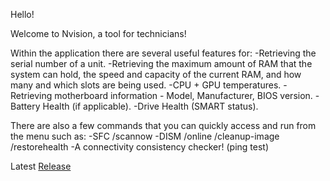 Hello! 

Welcome to Nvision, a tool for technicians!

Within the application there are several useful features for:
-Retrieving the serial number of a unit.
-Retrieving the maximum amount of RAM that the system can hold, the speed and capacity of the current RAM, and how many and which slots are being used.
-CPU + GPU temperatures.
-Retrieving motherboard information - Model, Manufacturer, BIOS version.
-Battery Health (if applicable).
-Drive Health (SMART status).

There are also a few commands that you can quickly access and run from the menu such as:
-SFC /scannow
-DISM /online /cleanup-image /restorehealth
-A connectivity consistency checker! (ping test)

Latest [Release](https://github.com/salochin7/Nvision/releases/tag/v1.0.1)
